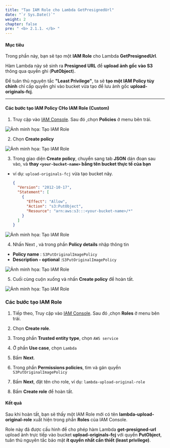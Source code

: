 ```yaml
---
title: "Tạo IAM Role cho Lambda GetPresignedUrl"
date: "`r Sys.Date()`"
weight: 2
chapter: false
pre: " <b> 2.1.1. </b> "
---
```


#### Mục tiêu

Trong phần này, bạn sẽ tạo một **IAM Role** cho Lambda **GetPresignedUrl**.

Hàm Lambda này sẽ sinh ra **Presigned URL** để **upload ảnh gốc vào S3** thông qua quyền ghi (**PutObject**).  

Để tuân thủ nguyên tắc **"Least Privilege"**, ta sẽ **tạo một IAM Policy tùy chỉnh** chỉ cấp quyền ghi vào bucket vừa tạo để lưu ảnh gốc **upload-originals-fcj**.

---

#### Các bước tạo IAM Policy CHo IAM Role (Custom)

1. Truy cập vào [IAM Console](https://console.aws.amazon.com/iam/home). Sau đó ,chọn **Policies** ở menu bên trái.

![Ảnh minh họa: Tạo IAM Role](/images/2-image-upload-and-resize/2.1-upload-original-image/005.png)

2. Chọn **Create policy** 

![Ảnh minh họa: Tạo IAM Role](/images/2-image-upload-and-resize/2.1-upload-original-image/006.png)

3. Trong giao diện **Create policy**, chuyển sang tab **JSON** dán đoạn sau vào, và **thay `<your-bucket-name>` bằng tên bucket thực tế của bạn**
- ví dụ: `upload-originals-fcj` vừa tạo bucket nãy.

  ```json
  {
    "Version": "2012-10-17",
    "Statement": [
      {
        "Effect": "Allow",
        "Action": "s3:PutObject",
        "Resource": "arn:aws:s3:::<your-bucket-name>/*"
      }
    ]
  }
  ```

![Ảnh minh họa: Tạo IAM Role](/images/2-image-upload-and-resize/2.1-upload-original-image/007.png)

4. Nhấn Next , và trong phần **Policy details**  nhập thông tin

- **Policy name** : `S3PutOriginalImagePolicy`
- **Description - optional** :`S3PutOriginalImagePolicy `


![Ảnh minh họa: Tạo IAM Role](/images/2-image-upload-and-resize/2.1-upload-original-image/008.png)

5. Cuối cùng cuộn xuống và nhấn **Create policy** để hoàn tất.

![Ảnh minh họa: Tạo IAM Role](/images/2-image-upload-and-resize/2.1-upload-original-image/011.png)

### Các bước tạo IAM Role

1. Tiếp theo,  Truy cập vào [IAM Console](https://console.aws.amazon.com/iam/home). Sau đó ,chọn **Roles** ở menu bên trái.

2. Chọn **Create role**.

3. Trong phần **Trusted entity type**, chọn `AWS service`

4. Ở phần **Use case**, chọn `Lambda`

5. Bấm **Next**.

6. Trong phần **Permissions policies**, tìm và gán quyền `S3PutOriginalImagePolicy`  
  
7. Bấm **Next**, đặt tên cho role, ví dụ: `lambda-upload-original-role`

8. Bấm **Create role** để hoàn tất.

#### Kết quả

Sau khi hoàn tất, bạn sẽ thấy một IAM Role mới có tên **lambda-upload-original-role** xuất hiện trong phần **Roles** của IAM Console.

Role này đã được cấu hình để cho phép hàm Lambda **get-presigned-url** upload ảnh trực tiếp vào bucket **upload-originals-fcj** với quyền **PutObject**, tuân thủ nguyên tắc bảo mật **ít quyền nhất cần thiết (least privilege)**.
